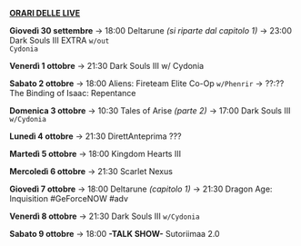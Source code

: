 <u><b>ORARI DELLE LIVE</b></u>

<b>Giovedì 30 settembre</b>
→ 18:00 Deltarune <i>(si riparte dal capitolo 1)</i>
→ 23:00 Dark Souls III EXTRA <code>w/out Cydonia</code>

<b>Venerdì 1 ottobre</b>
→ 21:30 Dark Souls III w/ Cydonia

<b>Sabato 2 ottobre</b>
→ 18:00 Aliens: Fireteam Elite Co-Op <code>w/Phenrir</code>
→ ??:?? The Binding of Isaac: Repentance

<b>Domenica 3 ottobre</b> 
→ 10:30 Tales of Arise <i>(parte 2)</i>
→ 17:00 Dark Souls III <code>w/Cydonia</code>

<b>Lunedì 4 ottobre</b> 
→ 21:30 DirettAnteprima ???

<b>Martedì 5 ottobre</b> 
→ 18:00 Kingdom Hearts III

<b>Mercoledì 6 ottobre</b>
→ 21:30 Scarlet Nexus

<b>Giovedì 7 ottobre</b>
→ 18:00 Deltarune <i>(capitolo 1)</i>
→ 21:30 Dragon Age: Inquisition #GeForceNOW #adv

<b>Venerdì 8 ottobre</b>
→ 21:30 Dark Souls III <code>w/Cydonia</code>

<b>Sabato 9 ottobre</b>
→ 18:00 <b>-TALK SHOW-</b> Sutoriimaa 2.0
